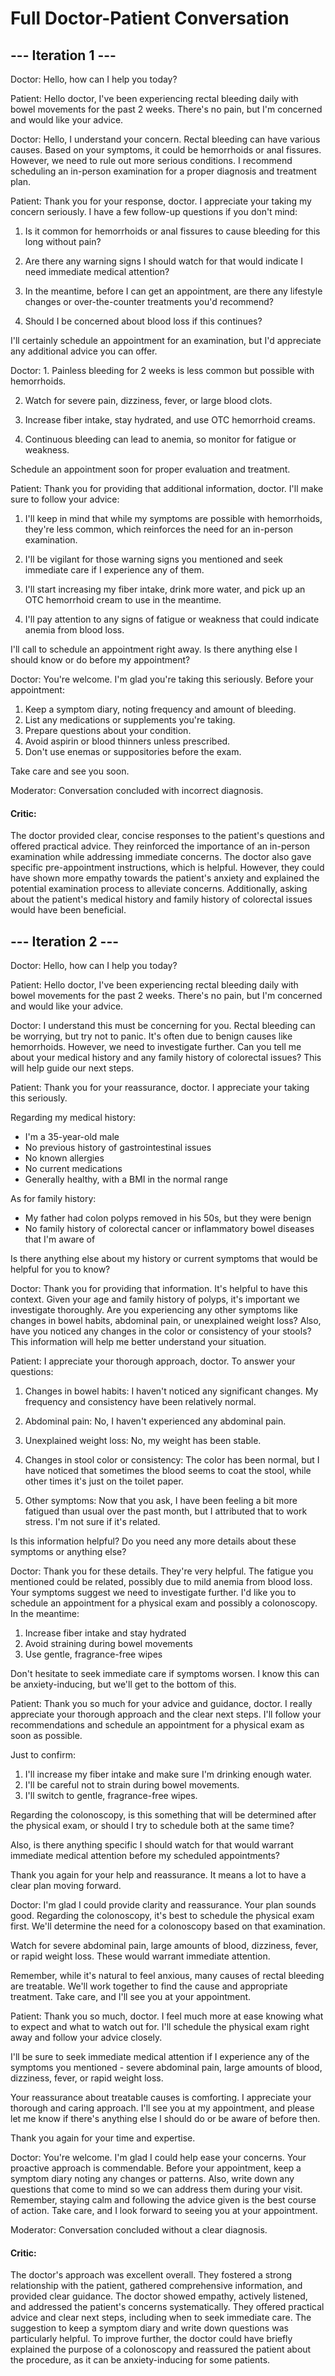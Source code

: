 # Full Doctor-Patient Conversation


 ## --- Iteration 1 ---

Doctor: Hello, how can I help you today? 

Patient: Hello doctor, I've been experiencing rectal bleeding daily with bowel movements for the past 2 weeks. There's no pain, but I'm concerned and would like your advice.

Doctor: Hello, I understand your concern. Rectal bleeding can have various causes. Based on your symptoms, it could be hemorrhoids or anal fissures. However, we need to rule out more serious conditions. I recommend scheduling an in-person examination for a proper diagnosis and treatment plan.

Patient: Thank you for your response, doctor. I appreciate your taking my concern seriously. I have a few follow-up questions if you don't mind:

1. Is it common for hemorrhoids or anal fissures to cause bleeding for this long without pain?

2. Are there any warning signs I should watch for that would indicate I need immediate medical attention?

3. In the meantime, before I can get an appointment, are there any lifestyle changes or over-the-counter treatments you'd recommend?

4. Should I be concerned about blood loss if this continues?

I'll certainly schedule an appointment for an examination, but I'd appreciate any additional advice you can offer.

Doctor: 1. Painless bleeding for 2 weeks is less common but possible with hemorrhoids.

2. Watch for severe pain, dizziness, fever, or large blood clots.

3. Increase fiber intake, stay hydrated, and use OTC hemorrhoid creams.

4. Continuous bleeding can lead to anemia, so monitor for fatigue or weakness.

Schedule an appointment soon for proper evaluation and treatment.

Patient: Thank you for providing that additional information, doctor. I'll make sure to follow your advice:

1. I'll keep in mind that while my symptoms are possible with hemorrhoids, they're less common, which reinforces the need for an in-person examination.

2. I'll be vigilant for those warning signs you mentioned and seek immediate care if I experience any of them.

3. I'll start increasing my fiber intake, drink more water, and pick up an OTC hemorrhoid cream to use in the meantime.

4. I'll pay attention to any signs of fatigue or weakness that could indicate anemia from blood loss.

I'll call to schedule an appointment right away. Is there anything else I should know or do before my appointment?

Doctor: You're welcome. I'm glad you're taking this seriously. Before your appointment:

1. Keep a symptom diary, noting frequency and amount of bleeding.
2. List any medications or supplements you're taking.
3. Prepare questions about your condition.
4. Avoid aspirin or blood thinners unless prescribed.
5. Don't use enemas or suppositories before the exam.

Take care and see you soon.

Moderator: Conversation concluded with incorrect diagnosis.
 #### Critic:
 The doctor provided clear, concise responses to the patient's questions and offered practical advice. They reinforced the importance of an in-person examination while addressing immediate concerns. The doctor also gave specific pre-appointment instructions, which is helpful. However, they could have shown more empathy towards the patient's anxiety and explained the potential examination process to alleviate concerns. Additionally, asking about the patient's medical history and family history of colorectal issues would have been beneficial.


 ## --- Iteration 2 ---

Doctor: Hello, how can I help you today? 

Patient: Hello doctor, I've been experiencing rectal bleeding daily with bowel movements for the past 2 weeks. There's no pain, but I'm concerned and would like your advice.

Doctor: I understand this must be concerning for you. Rectal bleeding can be worrying, but try not to panic. It's often due to benign causes like hemorrhoids. However, we need to investigate further. Can you tell me about your medical history and any family history of colorectal issues? This will help guide our next steps.

Patient: Thank you for your reassurance, doctor. I appreciate your taking this seriously. 

Regarding my medical history:
- I'm a 35-year-old male
- No previous history of gastrointestinal issues
- No known allergies
- No current medications
- Generally healthy, with a BMI in the normal range

As for family history:
- My father had colon polyps removed in his 50s, but they were benign
- No family history of colorectal cancer or inflammatory bowel diseases that I'm aware of

Is there anything else about my history or current symptoms that would be helpful for you to know?

Doctor: Thank you for providing that information. It's helpful to have this context. Given your age and family history of polyps, it's important we investigate thoroughly. Are you experiencing any other symptoms like changes in bowel habits, abdominal pain, or unexplained weight loss? Also, have you noticed any changes in the color or consistency of your stools? This information will help me better understand your situation.

Patient: I appreciate your thorough approach, doctor. To answer your questions:

1. Changes in bowel habits: I haven't noticed any significant changes. My frequency and consistency have been relatively normal.

2. Abdominal pain: No, I haven't experienced any abdominal pain.

3. Unexplained weight loss: No, my weight has been stable.

4. Changes in stool color or consistency: The color has been normal, but I have noticed that sometimes the blood seems to coat the stool, while other times it's just on the toilet paper.

5. Other symptoms: Now that you ask, I have been feeling a bit more fatigued than usual over the past month, but I attributed that to work stress. I'm not sure if it's related.

Is this information helpful? Do you need any more details about these symptoms or anything else?

Doctor: Thank you for these details. They're very helpful. The fatigue you mentioned could be related, possibly due to mild anemia from blood loss. Your symptoms suggest we need to investigate further. I'd like you to schedule an appointment for a physical exam and possibly a colonoscopy. In the meantime:

1. Increase fiber intake and stay hydrated
2. Avoid straining during bowel movements
3. Use gentle, fragrance-free wipes

Don't hesitate to seek immediate care if symptoms worsen. I know this can be anxiety-inducing, but we'll get to the bottom of this.

Patient: Thank you so much for your advice and guidance, doctor. I really appreciate your thorough approach and the clear next steps. I'll follow your recommendations and schedule an appointment for a physical exam as soon as possible.

Just to confirm:
1. I'll increase my fiber intake and make sure I'm drinking enough water.
2. I'll be careful not to strain during bowel movements.
3. I'll switch to gentle, fragrance-free wipes.

Regarding the colonoscopy, is this something that will be determined after the physical exam, or should I try to schedule both at the same time?

Also, is there anything specific I should watch for that would warrant immediate medical attention before my scheduled appointments?

Thank you again for your help and reassurance. It means a lot to have a clear plan moving forward.

Doctor: I'm glad I could provide clarity and reassurance. Your plan sounds good. Regarding the colonoscopy, it's best to schedule the physical exam first. We'll determine the need for a colonoscopy based on that examination.

Watch for severe abdominal pain, large amounts of blood, dizziness, fever, or rapid weight loss. These would warrant immediate attention.

Remember, while it's natural to feel anxious, many causes of rectal bleeding are treatable. We'll work together to find the cause and appropriate treatment. Take care, and I'll see you at your appointment.

Patient: Thank you so much, doctor. I feel much more at ease knowing what to expect and what to watch out for. I'll schedule the physical exam right away and follow your advice closely. 

I'll be sure to seek immediate medical attention if I experience any of the symptoms you mentioned - severe abdominal pain, large amounts of blood, dizziness, fever, or rapid weight loss.

Your reassurance about treatable causes is comforting. I appreciate your thorough and caring approach. I'll see you at my appointment, and please let me know if there's anything else I should do or be aware of before then.

Thank you again for your time and expertise.

Doctor: You're welcome. I'm glad I could help ease your concerns. Your proactive approach is commendable. Before your appointment, keep a symptom diary noting any changes or patterns. Also, write down any questions that come to mind so we can address them during your visit. Remember, staying calm and following the advice given is the best course of action. Take care, and I look forward to seeing you at your appointment.

Moderator: Conversation concluded without a clear diagnosis.
 #### Critic:
 The doctor's approach was excellent overall. They fostered a strong relationship with the patient, gathered comprehensive information, and provided clear guidance. The doctor showed empathy, actively listened, and addressed the patient's concerns systematically. They offered practical advice and clear next steps, including when to seek immediate care. The suggestion to keep a symptom diary and write down questions was particularly helpful. To improve further, the doctor could have briefly explained the purpose of a colonoscopy and reassured the patient about the procedure, as it can be anxiety-inducing for some patients.

